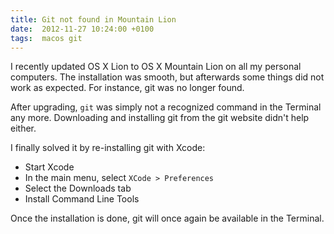 ```yaml
---
title: Git not found in Mountain Lion
date:  2012-11-27 10:24:00 +0100
tags:  macos git
---
```


I recently updated OS X Lion to OS X Mountain Lion on all my personal computers.
The installation was smooth, but afterwards some things did not work as expected.
For instance, git was no longer found.

After upgrading, `git` was simply not a recognized command in the Terminal any more.
Downloading and installing git from the git website didn't help either.

I finally solved it by re-installing git with Xcode:

* Start Xcode
* In the main menu, select `XCode > Preferences`
* Select the Downloads tab
* Install Command Line Tools

Once the installation is done, git will once again be available in the Terminal.